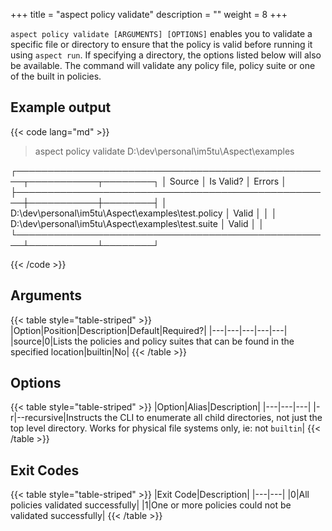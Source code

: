 +++
title = "aspect policy validate"
description = ""
weight = 8
+++

`aspect policy validate [ARGUMENTS] [OPTIONS]` enables you to validate a specific file or directory to ensure that the policy is valid before running it using `aspect run`. If specifying a directory, the options listed below will also be available. The command will validate any policy file, policy suite or one of the built in policies.


## Example output

{{< code lang="md" >}}
> aspect policy validate D:\dev\personal\im5tu\Aspect\examples

┌───────────────────────────────────────────────────┬───────────┬────────┐
│ Source                                            │ Is Valid? │ Errors │
├───────────────────────────────────────────────────┼───────────┼────────┤
│ D:\dev\personal\im5tu\Aspect\examples\test.policy │ Valid     │        │
│ D:\dev\personal\im5tu\Aspect\examples\test.suite  │ Valid     │        │
└───────────────────────────────────────────────────┴───────────┴────────┘

{{< /code >}}

## Arguments
{{< table style="table-striped" >}}
|Option|Position|Description|Default|Required?|
|---|---|---|---|---|
|source|0|Lists the policies and policy suites that can be found in the specified location|builtin|No|
{{< /table >}}

## Options

{{< table style="table-striped" >}}
|Option|Alias|Description|
|---|---|---|
|-r|--recursive|Instructs the CLI to enumerate all child directories, not just the top level directory. Works for physical file systems only, ie: not `builtin`|
{{< /table >}}

## Exit Codes

{{< table style="table-striped" >}}
|Exit Code|Description|
|---|---|
|0|All policies validated successfully|
|1|One or more policies could not be validated successfully|
{{< /table >}}
